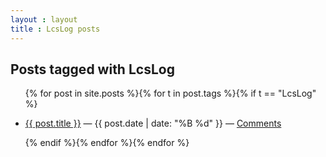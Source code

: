 ```yaml
---
layout : layout
title : LcsLog posts
---
```


<h2>Posts tagged with LcsLog</h2>
<ul class="tagged-posts">
{% for post in site.posts %}{% for t in post.tags %}{% if t == "LcsLog" %}
	<li><p><a href="{{ post.url }}">{{ post.title }}</a> &mdash; {{ post.date | date: "%B %d" }} &mdash; <a href="{{ post.url }}#disqus_thread">Comments</a></p></li>
{% endif %}{% endfor %}{% endfor %}
</ul>
